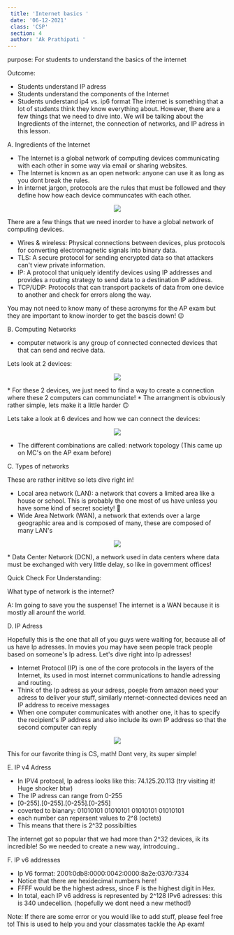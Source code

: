 ```yaml
---
 title: 'Internet basics '
 date: '06-12-2021'
 class: 'CSP'
 section: 4 
 author: 'Ak Prathipati '
---
```

 purpose: For students to understand the basics of the internet 
 
 Outcome: 
 * Students understand IP adress 
 * Students understand the components of the Internet 
 * Students understand ip4 vs. ip6 format
 The internet is something that a lot of students think they know everything about. However, there are a few things 
 that we need to dive into. We will be talking about the Ingredients of the internet, the connection of networks, and 
 IP adress in this lesson. 

 A. Ingredients of the Internet 
 * The Internet is a global network of computing devices communicating with each other in some way via email or sharing websites. 
 * The Internet is known as an open network: anyone can use it as long as you dont break the rules.
 * In internet jargon, protocols are the rules that must be followed and they define how how each device communcates with each other. 
 <p align="center">
   <img src="https://cdn.kastatic.org/ka-perseus-images/f815c4beffa050dfb3cf19df328a7ceafdc992ba.svg" />
 <p>

  There are a few things that we need inorder to have a global network of computing devices. 

   * Wires & wireless: Physical connections between devices, plus protocols for converting electromagnetic signals into binary data.
   * TLS: A secure protocol for sending encrypted data so that attackers can't view private information.
   * IP: A protocol that uniquely identify devices using IP addresses and provides a routing strategy to send data to a destination IP address.
   * TCP/UDP: Protocols that can transport packets of data from one device to another and check for errors along the way.

   You may not need to know many of these acronyms for the AP exam but they are important to know inorder to get the bascis down! 😉

   B. Computing Networks 
   *  computer network is any group of connected connected devices that that can send and recive data. 

   Lets look at 2 devices: 
   <p align="center">
   <img src="https://cdn.kastatic.org/ka-perseus-images/59ff807f354dfdf1d4b97768e49080a4b1bda69e.svg" />
 <p>
   * For these 2 devices, we just need to find a way to create a connection where these 2 computers can communciate!
   * The arrangment is obviously rather simple, lets make it a little harder 🙃

   Lets take a look at 6 devices and how we can connect the devices: 
   <p align="center">
   <img src="https://cdn.kastatic.org/ka-perseus-images/125d8a23f36bf33055403fa707bd7243f6a1a06d.svg" />
 <p>

   * The different combinations are called: network topology (This came up on MC's on the AP exam before) 

   C. Types of networks 

   These are rather inititve so lets dive right in! 

   * Local area network (LAN):  a network that covers a limited area like a house or school. This is probably the one most of us have unless you have some kind of secret society! 🧐
   * Wide Area Network (WAN), a network that extends over a large geographic area and is composed of many, these are composed of many LAN's 
   <p align="center">
   <img src="https://cdn.kastatic.org/ka-perseus-images/151b3ab0f68043692511080d6250c04c3e7438da.svg" />
 <p>
   *  Data Center Network (DCN), a network used in data centers where data must be exchanged with very little delay, so like in government offices!

   Quick Check For Understanding: 

   What type of network is the internet? 

  A: Im going to save you the suspense! The internet is a WAN because it is mostly all arounf the world. 

   D. IP Adress 

   Hopefully this is the one that all of you guys were waiting for, because all of us have Ip adresses. In movies 
   you may have seen people track people based on someone's Ip adress. Let's dive right into Ip adresses! 
   * Internet Protocol (IP) is one of the core protocols in the layers of the Internet, its used in most internet communications to handle adressing and routing. 
   * Think of the Ip adress as your adress, poeple from amazon need your adress to deliver your stuff, similarly nternet-connected devices need an IP address to receive messages
   * When one computer communicates with another one, it has to  specify the recipient's IP address and also include its own IP address so that the second computer can reply
   <p align="center">
   <img src="https://cdn.kastatic.org/ka-perseus-images/3d17f7212c84868a1a6403298aebb5601ed8bcee.svg" />
 <p>

   This for our favorite thing is CS, math! Dont very, its super simple! 

   E. IP v4 Adress 
   * In IPV4 protocal, Ip adress looks like this: 74.125.20.113 (try visiting it! Huge shocker btw) 
   * The IP adress can range from 0-255 
   * [0-255].[0-255].[0-255].[0-255]
   * coverted to bianary: 01010101 01010101 01010101 01010101
   * each number can repersent values to 2^8 (octets)
   * This means that there is 2^32 possibilties 

   The internet got so popular that we had more than 2^32 devices, ik its incredible! So we needed to create a new way, introdcuing.. 

   F. IP v6 addresses
   * Ip V6 format: 2001:0db8:0000:0042:0000:8a2e:0370:7334
   * Notice that there are hexidecimal numbers here! 
   * FFFF would be the highest adress, since F is the highest  digit in Hex. 
   * In total, each IP v6 address is represented by 2^128 IPv6 adresses: this is 340 undecellion. (hopefully we dont need a new method!)

   Note: If there are some error or you would like to add stuff, please feel free to! This is used to help you and your classmates tackle the Ap exam!
